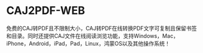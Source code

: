 # CAJ2PDF-WEB
 免费的CAJ转PDF且不限制大小，CAJ转PDF在线转换PDF文字可复制且保留书签和目录。同时还提供CAJ文件在线阅读浏览功能，支持Windows，Mac，iPhone，Android，iPad，Pad，Linux，鸿蒙OS以及其他操作系统！
